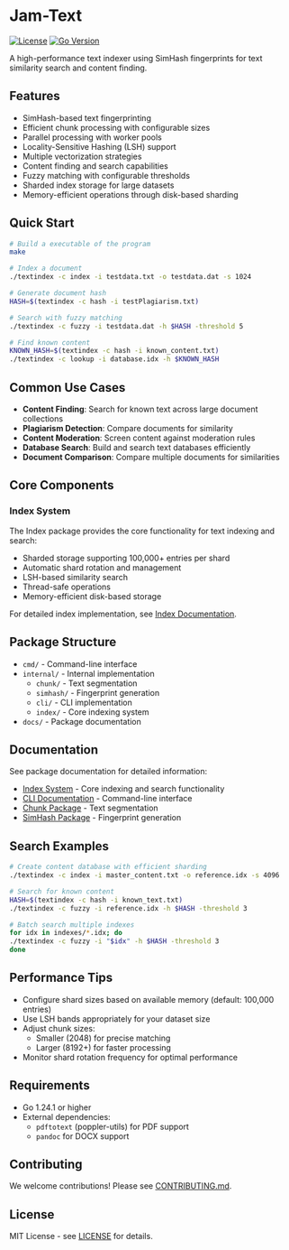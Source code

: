 # Jam-Text

[![License](https://img.shields.io/badge/license-MIT-blue.svg)](LICENSE)
[![Go Version](https://img.shields.io/badge/go-1.24.1-blue.svg)](https://golang.org/dl/)

A high-performance text indexer using SimHash fingerprints for text similarity search and content finding.

## Features
- SimHash-based text fingerprinting
- Efficient chunk processing with configurable sizes
- Parallel processing with worker pools
- Locality-Sensitive Hashing (LSH) support
- Multiple vectorization strategies
- Content finding and search capabilities
- Fuzzy matching with configurable thresholds
- Sharded index storage for large datasets
- Memory-efficient operations through disk-based sharding

## Quick Start
```bash
# Build a executable of the program
make

# Index a document
./textindex -c index -i testdata.txt -o testdata.dat -s 1024

# Generate document hash
HASH=$(textindex -c hash -i testPlagiarism.txt)

# Search with fuzzy matching
./textindex -c fuzzy -i testdata.dat -h $HASH -threshold 5

# Find known content
KNOWN_HASH=$(textindex -c hash -i known_content.txt)
./textindex -c lookup -i database.idx -h $KNOWN_HASH
```

## Common Use Cases
- **Content Finding**: Search for known text across large document collections
- **Plagiarism Detection**: Compare documents for similarity
- **Content Moderation**: Screen content against moderation rules
- **Database Search**: Build and search text databases efficiently
- **Document Comparison**: Compare multiple documents for similarities

## Core Components

### Index System
The Index package provides the core functionality for text indexing and search:
- Sharded storage supporting 100,000+ entries per shard
- Automatic shard rotation and management
- LSH-based similarity search
- Thread-safe operations
- Memory-efficient disk-based storage

For detailed index implementation, see [Index Documentation](docs/Index_Readme.md).

## Package Structure
- `cmd/` - Command-line interface
- `internal/` - Internal implementation
  - `chunk/` - Text segmentation
  - `simhash/` - Fingerprint generation
  - `cli/` - CLI implementation
  - `index/` - Core indexing system
- `docs/` - Package documentation

## Documentation
See package documentation for detailed information:
- [Index System](docs/Index_Readme.md) - Core indexing and search functionality
- [CLI Documentation](docs/cli.md) - Command-line interface
- [Chunk Package](docs/chunking.md) - Text segmentation
- [SimHash Package](docs/simhash.md) - Fingerprint generation

## Search Examples
```bash
# Create content database with efficient sharding
./textindex -c index -i master_content.txt -o reference.idx -s 4096

# Search for known content
HASH=$(textindex -c hash -i known_text.txt)
./textindex -c fuzzy -i reference.idx -h $HASH -threshold 3

# Batch search multiple indexes
for idx in indexes/*.idx; do
./textindex -c fuzzy -i "$idx" -h $HASH -threshold 3
done
```

## Performance Tips
- Configure shard sizes based on available memory (default: 100,000 entries)
- Use LSH bands appropriately for your dataset size
- Adjust chunk sizes:
  - Smaller (2048) for precise matching
  - Larger (8192+) for faster processing
- Monitor shard rotation frequency for optimal performance

## Requirements
- Go 1.24.1 or higher
- External dependencies:
  - `pdftotext` (poppler-utils) for PDF support
  - `pandoc` for DOCX support

## Contributing
We welcome contributions! Please see [CONTRIBUTING.md](CONTRIBUTING.md).

## License
MIT License - see [LICENSE](LICENSE) for details.
